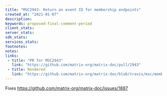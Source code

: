 ```yaml
---
title: "MSC2943: Return an event ID for membership endpoints"
created_at: "2021-01-07"
description:
keywords: proposed-final-comment-period
client_stats:
server_stats:
sdk_stats:
services_stats:
footnotes:
notes:
links:
 - title: "PR for MSC2943"
   link: "https://github.com/matrix-org/matrix-doc/pull/2943"
 - title: Rendered
   link: "https://github.com/matrix-org/matrix-doc/blob/travis/msc/member-apis-event-id/proposals/2943-member-sugar-apis-event-id.md"
---
```

Fixes https://github.com/matrix-org/matrix-doc/issues/1887
